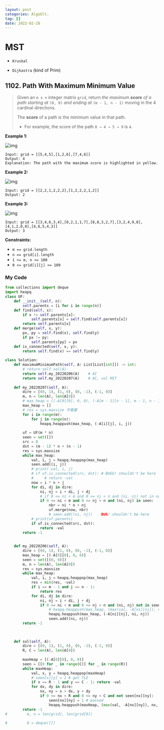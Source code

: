 ```yaml
---
layout: post
categories: AlgoUlt.
tag: [] 
date: 2022-02-28
---
```






# MST

- `Kruskal` 

- `Dijkastra` (kind of Prim)





## 1102. Path With Maximum Minimum Value

> Given an `m x n` integer matrix `grid`, return *the maximum **score** of a path starting at* `(0, 0)` *and ending at* `(m - 1, n - 1)` moving in the 4 cardinal directions.
>
> The **score** of a path is the minimum value in that path.
>
> - For example, the score of the path `8 → 4 → 5 → 9` is `4`.



**Example 1:**

![img](https://tva1.sinaimg.cn/large/e6c9d24egy1h0qkkbfdkaj206s06tmx2.jpg)

```
Input: grid = [[5,4,5],[1,2,6],[7,4,6]]
Output: 4
Explanation: The path with the maximum score is highlighted in yellow. 
```

**Example 2:**

![img](https://tva1.sinaimg.cn/large/e6c9d24egy1h0qkkciyy2j206s06tmx2.jpg)

```
Input: grid = [[2,2,1,2,2,2],[1,2,2,2,1,2]]
Output: 2
```

**Example 3:**

![img](https://tva1.sinaimg.cn/large/e6c9d24egy1h0qkkcxptvj20b80dhdg4.jpg)

```
Input: grid = [[3,4,6,3,4],[0,2,1,1,7],[8,8,3,2,7],[3,2,4,9,8],[4,1,2,0,0],[4,6,5,4,3]]
Output: 3
```

 

**Constraints:**

- `m == grid.length`
- `n == grid[i].length`
- `1 <= m, n <= 100`
- `0 <= grid[i][j] <= 109`





### My Code

```python
from collections import deque
import heapq
class UF:
    def __init__(self, n):
        self.parents = [i for i in range(n)]
    def find(self, x):
        if x != self.parents[x]:
            self.parents[x] = self.find(self.parents[x])
        return self.parents[x]
    def merge(self, x, y):
        px, py = self.find(x), self.find(y)
        if px != py:
            self.parents[py] = px
    def is_connected(self, x, y):
        return self.find(x) == self.find(y)
    
class Solution:
    def maximumMinimumPath(self, A: List[List[int]]) -> int:
        # return self.sol(A)
        return self.my_20220206(A)    # AC
        return self.my_20220207(A)    # AC, sol MST
    
    def my_20220207(self, A):
        dire = [(0, 1), (1, 0), (0, -1), (-1, 0)]
        m, n = len(A), len(A[0])
        # max_heap = [(-A[0][0], 0, 0), (-A[m - 1][n - 1], m - 1, n - 1)]   # no need
        max_heap = []
        # res = sys.maxsize 不需要
        for i in range(m):
            for j in range(n):
                heapq.heappush(max_heap, (-A[i][j], i, j))
                
        uf = UF(m * n)
        seen = set([])
        src = 0
        dst = (m - 1) * n + (n - 1)
        res = sys.maxsize
        while max_heap:
            val, i, j = heapq.heappop(max_heap)
            seen.add((i, j))
            # print(-val, i, j)
            # if uf.is_connected(src, dst): # BUGG! shouldn't be here
            #     # return -val
            now = i * n + j
            for di, dj in dire:
                ni, nj = i + di, j + dj
                # if 0 <= ni < m and 0 <= nj < n and (ni, nj) not in seen:
                if 0 <= ni < m and 0 <= nj < n and (ni, nj) in seen:
                    nbr = ni * n + nj
                    uf.merge(now, nbr)
                    # seen.add((ni, nj))    BUG! shouldn't be here
            # print(uf.parents)
            if uf.is_connected(src, dst):
                return -val            
        return -1
        
    
    def my_20220206(self, A):
        dire = [(0, 1), (1, 0), (0, -1), (-1, 0)]
        max_heap = [(-A[0][0], 0, 0)]
        seen = set([(0, 0)])
        m, n = len(A), len(A[0])
        res = sys.maxsize
        while max_heap:
            val, i, j = heapq.heappop(max_heap)
            res = min(res, -val)
            if i == m - 1 and j == n - 1:
                return res
            for di, dj in dire:
                ni, nj = i + di, j + dj
                if 0 <= ni < m and 0 <= nj < n and (ni, nj) not in seen:
                    # heapq.heappush(max_heap, (max(val, -A[ni][nj]), ni, nj))  # 
                    heapq.heappush(max_heap, (-A[ni][nj], ni, nj))
                    seen.add((ni, nj))
        return -1
            
        
        
    def sol(self, A):
        dire = [(0, 1), (1, 0), (0, -1), (-1, 0)]
        R, C = len(A), len(A[0])
        
        maxHeap = [(-A[0][0], 0, 0)]
        seen = [[0 for _ in range(C)] for _ in range(R)]
        while maxHeap:
            val, x, y = heapq.heappop(maxHeap)
            # seen[x][y] = 1 # got TLE
            if x == R - 1 and y == C - 1: return -val
            for dx, dy in dire:
                nx, ny = x + dx, y + dy
                if 0 <= nx < R and 0 <= ny < C and not seen[nx][ny]:
                    seen[nx][ny] = 1 # passed
                    heapq.heappush(maxHeap, (max(val, -A[nx][ny]), nx, ny))
        return -1        
#         m, n = len(grid), len(grid[0])
        
#         Q = deque([])
```